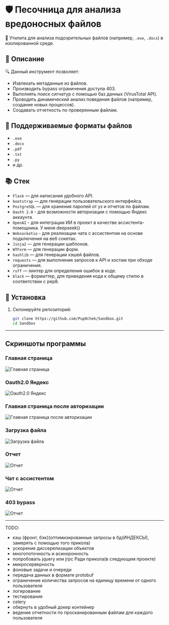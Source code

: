 # 🛡️ Песочница для анализа вредоносных файлов

🚀 Утилита для анализа подозрительных файлов (например, `.exe`, `.docx`) в изолированной среде.

## 📝 Описание

🔍 Данный инструмент позволяет:
- Извлекать метаданные из файлов.
- Производить bypass ограничения доступа 403.
- Выполнять поиск сигнатур с помощью баз данных (VirusTotal API).
- Проводить динамический анализ поведения файлов (например, создание новых процессов).
- Создавать отчетность по проверенным файлам.

## 📂 Поддерживаемые форматы файлов

- `.exe`
- `.docx`
- `.pdf`
- `.txt`
- `.py`
- и др.

## 📚 Стек

- `Flask` — для написания удобного API.
- `bootstrap` — для генерации пользовательского интерфейса.
- `PostgreSQL` — для хранения паролей от уз и отчетов по файлам.
- `Oauth 2.0` - для возможности авторизации с помощью Яндекс аккаунта.
- `OpenAI` - для интеграции ИИ в проект в качестве ассистента-помощника. У меня deepseek))
- `Websocketio` - для реализации чата с ассистентом на основе подключения на веб сокетах.
- `Jinja2` — для генерации шаблонов.
- `WTForm` — для генерации форм.
- `hashlib` — для генерации хэшей файлов.
- `requests` — для выполнения запросов к API и хостам при обходе ограничения.
- `ruff` — линтер для определения ошибок в коде.
- `black` — форматтер, для приведения кода к общему стилю в соответствии с pep8.


## 🚀 Установка

1. Склонируйте репозиторий:
   ```bash
   git clone https://github.com/Pup0chek/Sandbox.git
   cd Sandbox

--------------

## Скриншоты программы

### Главная страница
  ![Главная страница](./static/main_page.png)

### Oauth2.0 Яндекс
  ![Oauth2.0 Яндекс](./static/code.png)

### Главная страница после авторизации
  ![Главная страница после авторизации](./static/after_registration.png)

### Загрузка файла
  ![Загрузка файла](./static/upload_file.png)

### Отчет
  ![Отчет](./static/otchet.png)

### Чат с ассистентом
  ![Отчет](./static/chat.png)

### 403 bypass
  ![Отчет](./static/bypass.png)

--------------

TODO:
- кэш (фронт, бэк)(оптимизированные запросы в бд(ИНДЕКСЫ), замерять с помощью того прикола)
- ускорение диссерелизации объектов
- многопоточность и асинхронность
- попробовать jquery или jrpc Ради прикола(в следующем проекте)
- микросерверность
- фоновые задачи и очереди
- передача данных в формате protobuf
- ограничение количества запросов на единицу времени от одного пользователя
- логирование
- тестирование
- celery
- обернуть в удобный докер контейнер
- ведение отчетности по просканированным файлам для каждого пользователя
